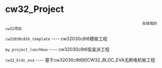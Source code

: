 # cw32_Project

                                                                 存放我的cw32项目

`cw32030c8t6_template` ---- cw32030c8t6模板工程

`my_project_lunchbox` ---- cw32030c8t6饭盒派工程

`cw32_bldc_eva` ---- 基于cw32030c8t6的CW32_BLDC_EVA无刷电机板工程
